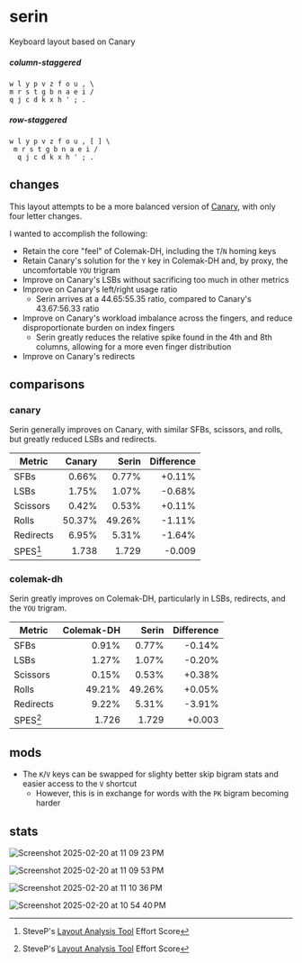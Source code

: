 # serin
Keyboard layout based on Canary

##### column-staggered
```
w l y p v z f o u , \
m r s t g b n a e i /
q j c d k x h ' ; .
```
##### row-staggered
```
w l y p v z f o u , [ ] \
 m r s t g b n a e i /
  q j c d k x h ' ; .
```
## changes
This layout attempts to be a more balanced version of [Canary](https://github.com/Apsu/Canary), with only four letter changes.

I wanted to accomplish the following:
- Retain the core "feel" of Colemak-DH, including the `T`/`N` homing keys
- Retain Canary's solution for the `Y` key in Colemak-DH and, by proxy, the uncomfortable `YOU` trigram
- Improve on Canary's LSBs without sacrificing too much in other metrics
- Improve on Canary's left/right usage ratio
  - Serin arrives at a 44.65:55.35 ratio, compared to Canary's 43.67:56.33 ratio
- Improve on Canary's workload imbalance across the fingers, and reduce disproportionate burden on index fingers
  - Serin greatly reduces the relative spike found in the 4th and 8th columns, allowing for a more even finger distribution
- Improve on Canary's redirects

## comparisons
### canary
Serin generally improves on Canary, with similar SFBs, scissors, and rolls, but greatly reduced LSBs and redirects.

|Metric | Canary | Serin | Difference |
| ----- | ---------: | ----: | ---------: |
| SFBs | 0.66% | 0.77% | +0.11% |
| LSBs | 1.75% | 1.07% | -0.68% |
| Scissors | 0.42% | 0.53% | +0.11% |
| Rolls | 50.37% | 49.26% | -1.11% |
| Redirects | 6.95% | 5.31% | -1.64%|
| SPES[^1] | 1.738 | 1.729 | -0.009 |

### colemak-dh
Serin greatly improves on Colemak-DH, particularly in LSBs, redirects, and the `YOU` trigram.

|Metric | Colemak-DH | Serin | Difference |
| ----- | ---------: | ----: | ---------: |
| SFBs | 0.91% | 0.77% | -0.14% |
| LSBs | 1.27% | 1.07% | -0.20% |
| Scissors | 0.15% | 0.53% | +0.38% |
| Rolls | 49.21% | 49.26% | +0.05% |
| Redirects | 9.22% | 5.31% | -3.91%|
| SPES[^1] | 1.726 | 1.729 | +0.003 |

## mods
- The `K`/`V` keys can be swapped for slighty better skip bigram stats and easier access to the `V` shortcut
  - However, this is in exchange for words with the `PK` bigram becoming harder

## stats
![Screenshot 2025-02-20 at 11 09 23 PM](https://github.com/user-attachments/assets/8aa8fc1e-de0f-448a-b792-85b087b06210)

![Screenshot 2025-02-20 at 11 09 53 PM](https://github.com/user-attachments/assets/87c3af71-2432-4fd1-afa1-6a42adfd88b0)

![Screenshot 2025-02-20 at 11 10 36 PM](https://github.com/user-attachments/assets/f2a2d4c6-bcaa-4256-90cf-b3d57987dcb6)

![Screenshot 2025-02-20 at 10 54 40 PM](https://github.com/user-attachments/assets/94675965-a2ba-4001-a240-876e59099271)


[^1]: SteveP's [Layout Analysis Tool](https://colemakmods.github.io/mod-dh/analyze.html) Effort Score
